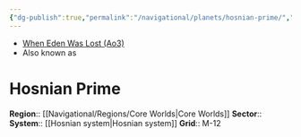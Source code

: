 ```yaml
---
{"dg-publish":true,"permalink":"/navigational/planets/hosnian-prime/","tags":["map","planet","core","unfinished"],"noteIcon":"saber1"}
---
```


- [When Eden Was Lost (Ao3)](https://archiveofourown.org/works/19334440)
- Also known as
# Hosnian Prime

**Region**::  [[Navigational/Regions/Core Worlds\|Core Worlds]]
**Sector**::  
**System**::  [[Hosnian system\|Hosnian system]]
**Grid**::  M-12